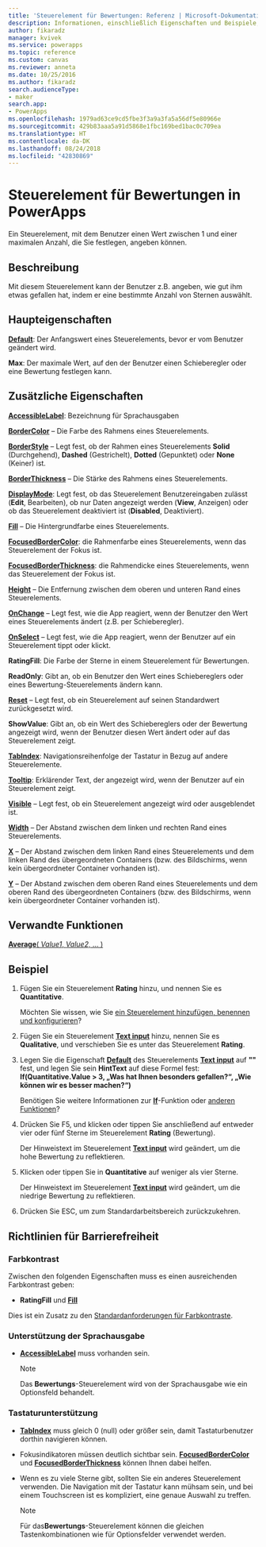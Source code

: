 ```yaml
---
title: 'Steuerelement für Bewertungen: Referenz | Microsoft-Dokumentation'
description: Informationen, einschließlich Eigenschaften und Beispiele, über das Steuerelement für Bewertungen
author: fikaradz
manager: kvivek
ms.service: powerapps
ms.topic: reference
ms.custom: canvas
ms.reviewer: anneta
ms.date: 10/25/2016
ms.author: fikaradz
search.audienceType:
- maker
search.app:
- PowerApps
ms.openlocfilehash: 1979ad63ce9cd5fbe3f3a9a3fa5a56df5e80966e
ms.sourcegitcommit: 429b83aaa5a91d5868e1fbc169bed1bac0c709ea
ms.translationtype: HT
ms.contentlocale: da-DK
ms.lasthandoff: 08/24/2018
ms.locfileid: "42830869"
---
```

# <a name="rating-control-in-powerapps"></a>Steuerelement für Bewertungen in PowerApps
Ein Steuerelement, mit dem Benutzer einen Wert zwischen 1 und einer maximalen Anzahl, die Sie festlegen, angeben können.

## <a name="description"></a>Beschreibung
Mit diesem Steuerelement kann der Benutzer z.B. angeben, wie gut ihm etwas gefallen hat, indem er eine bestimmte Anzahl von Sternen auswählt.

## <a name="key-properties"></a>Haupteigenschaften
**[Default](properties-core.md)**: Der Anfangswert eines Steuerelements, bevor er vom Benutzer geändert wird.

**Max**: Der maximale Wert, auf den der Benutzer einen Schieberegler oder eine Bewertung festlegen kann.

## <a name="additional-properties"></a>Zusätzliche Eigenschaften
**[AccessibleLabel](properties-accessibility.md)**: Bezeichnung für Sprachausgaben

**[BorderColor](properties-color-border.md)** – Die Farbe des Rahmens eines Steuerelements.

**[BorderStyle](properties-color-border.md)** – Legt fest, ob der Rahmen eines Steuerelements **Solid** (Durchgehend), **Dashed** (Gestrichelt), **Dotted** (Gepunktet) oder **None** (Keiner) ist.

**[BorderThickness](properties-color-border.md)** – Die Stärke des Rahmens eines Steuerelements.

**[DisplayMode](properties-core.md)**: Legt fest, ob das Steuerelement Benutzereingaben zulässt (**Edit**, Bearbeiten), ob nur Daten angezeigt werden (**View**, Anzeigen) oder ob das Steuerelement deaktiviert ist (**Disabled**, Deaktiviert).

**[Fill](properties-color-border.md)** – Die Hintergrundfarbe eines Steuerelements.

**[FocusedBorderColor](properties-color-border.md)**: die Rahmenfarbe eines Steuerelements, wenn das Steuerelement der Fokus ist.

**[FocusedBorderThickness](properties-color-border.md)**: die Rahmendicke eines Steuerelements, wenn das Steuerelement der Fokus ist.

**[Height](properties-size-location.md)** – Die Entfernung zwischen dem oberen und unteren Rand eines Steuerelements.

**[OnChange](properties-core.md)** – Legt fest, wie die App reagiert, wenn der Benutzer den Wert eines Steuerelements ändert (z.B. per Schieberegler).

**[OnSelect](properties-core.md)** – Legt fest, wie die App reagiert, wenn der Benutzer auf ein Steuerelement tippt oder klickt.

**RatingFill**: Die Farbe der Sterne in einem Steuerelement für Bewertungen.

**ReadOnly**: Gibt an, ob ein Benutzer den Wert eines Schiebereglers oder eines Bewertung-Steuerelements ändern kann.

**[Reset](properties-core.md)** – Legt fest, ob ein Steuerelement auf seinen Standardwert zurückgesetzt wird.

**ShowValue**: Gibt an, ob ein Wert des Schiebereglers oder der Bewertung angezeigt wird, wenn der Benutzer diesen Wert ändert oder auf das Steuerelement zeigt.

**[TabIndex](properties-accessibility.md)**: Navigationsreihenfolge der Tastatur in Bezug auf andere Steuerelemente.

**[Tooltip](properties-core.md)**: Erklärender Text, der angezeigt wird, wenn der Benutzer auf ein Steuerelement zeigt.

**[Visible](properties-core.md)** – Legt fest, ob ein Steuerelement angezeigt wird oder ausgeblendet ist.

**[Width](properties-size-location.md)** – Der Abstand zwischen dem linken und rechten Rand eines Steuerelements.

**[X](properties-size-location.md)** – Der Abstand zwischen dem linken Rand eines Steuerelements und dem linken Rand des übergeordneten Containers (bzw. des Bildschirms, wenn kein übergeordneter Container vorhanden ist).

**[Y](properties-size-location.md)** – Der Abstand zwischen dem oberen Rand eines Steuerelements und dem oberen Rand des übergeordneten Containers (bzw. des Bildschirms, wenn kein übergeordneter Container vorhanden ist).

## <a name="related-functions"></a>Verwandte Funktionen
[**Average**( *Value1*, *Value2,* ... )](../functions/function-aggregates.md)

## <a name="example"></a>Beispiel
1. Fügen Sie ein Steuerelement **Rating** hinzu, und nennen Sie es **Quantitative**.
   
    Möchten Sie wissen, wie Sie [ein Steuerelement hinzufügen, benennen und konfigurieren](../add-configure-controls.md)?
2. Fügen Sie ein Steuerelement **[Text input](control-text-input.md)** hinzu, nennen Sie es **Qualitative**, und verschieben Sie es unter das Steuerelement **Rating**.
3. Legen Sie die Eigenschaft **[Default](properties-core.md)** des Steuerelements **[Text input](control-text-input.md)** auf **""** fest, und legen Sie sein **HintText** auf diese Formel fest:
   <br>**If(Quantitative.Value > 3, „Was hat Ihnen besonders gefallen?“, „Wie können wir es besser machen?“)**
   
    Benötigen Sie weitere Informationen zur **[If](../functions/function-if.md)**-Funktion oder [anderen Funktionen](../formula-reference.md)?
4. Drücken Sie F5, und klicken oder tippen Sie anschließend auf entweder vier oder fünf Sterne im Steuerelement **Rating** (Bewertung).
   
    Der Hinweistext im Steuerelement **[Text input](control-text-input.md)** wird geändert, um die hohe Bewertung zu reflektieren.
5. Klicken oder tippen Sie in **Quantitative** auf weniger als vier Sterne.
   
    Der Hinweistext im Steuerelement **[Text input](control-text-input.md)** wird geändert, um die niedrige Bewertung zu reflektieren.
6. Drücken Sie ESC, um zum Standardarbeitsbereich zurückzukehren.


## <a name="accessibility-guidelines"></a>Richtlinien für Barrierefreiheit
### <a name="color-contrast"></a>Farbkontrast
Zwischen den folgenden Eigenschaften muss es einen ausreichenden Farbkontrast geben:
* **RatingFill** und **[Fill](properties-color-border.md)**

Dies ist ein Zusatz zu den [Standardanforderungen für Farbkontraste](../accessible-apps-color.md).

### <a name="screen-reader-support"></a>Unterstützung der Sprachausgabe
* **[AccessibleLabel](properties-accessibility.md)** muss vorhanden sein.

    > [!NOTE]
  > Das **Bewertungs**-Steuerelement wird von der Sprachausgabe wie ein Optionsfeld behandelt.

### <a name="keyboard-support"></a>Tastaturunterstützung
* **[TabIndex](properties-accessibility.md)** muss gleich 0 (null) oder größer sein, damit Tastaturbenutzer dorthin navigieren können.
* Fokusindikatoren müssen deutlich sichtbar sein. **[FocusedBorderColor](properties-color-border.md)** und **[FocusedBorderThickness](properties-color-border.md)** können Ihnen dabei helfen.
* Wenn es zu viele Sterne gibt, sollten Sie ein anderes Steuerelement verwenden. Die Navigation mit der Tastatur kann mühsam sein, und bei einem Touchscreen ist es kompliziert, eine genaue Auswahl zu treffen.

    > [!NOTE]
  > Für das**Bewertungs**-Steuerelement können die gleichen Tastenkombinationen wie für Optionsfelder verwendet werden.
